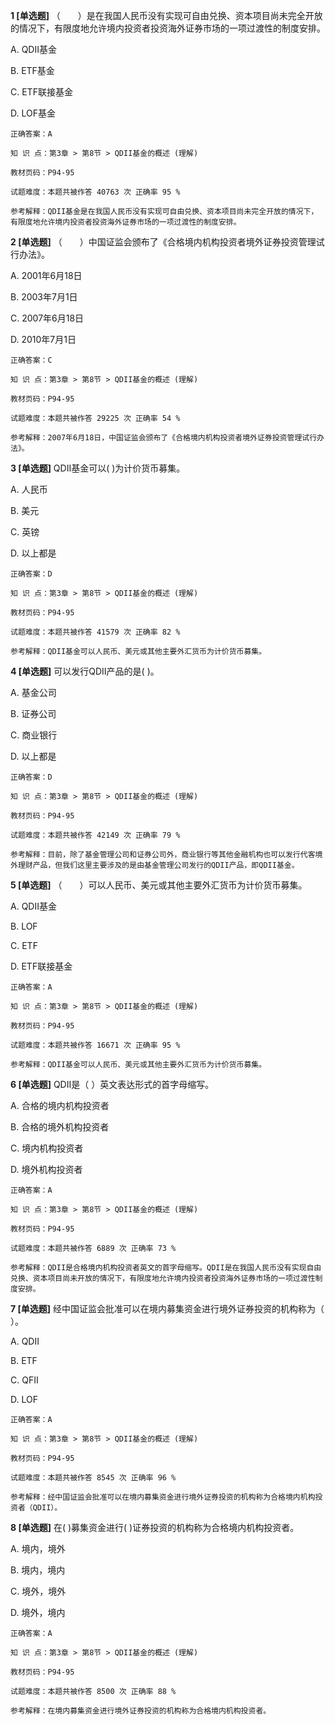 **1 [单选题]** （&emsp;&emsp;）是在我国人民币没有实现可自由兑换、资本项目尚未完全开放的情况下，有限度地允许境内投资者投资海外证券市场的一项过渡性的制度安排。

A. QDII基金

B. ETF基金

C. ETF联接基金

D. LOF基金

```
正确答案：A

知 识 点：第3章 > 第8节 > QDII基金的概述 (理解)

教材页码：P94-95

试题难度：本题共被作答 40763 次 正确率 95 %

参考解释：QDII基金是在我国人民币没有实现可自由兑换、资本项目尚未完全开放的情况下，有限度地允许境内投资者投资海外证券市场的一项过渡性的制度安排。
```


**2 [单选题]** （&emsp;&emsp;）中国证监会颁布了《合格境内机构投资者境外证券投资管理试行办法》。

A. 2001年6月18日

B. 2003年7月1日

C. 2007年6月18日

D. 2010年7月1日

```
正确答案：C

知 识 点：第3章 > 第8节 > QDII基金的概述 (理解)

教材页码：P94-95

试题难度：本题共被作答 29225 次 正确率 54 %

参考解释：2007年6月18日，中国证监会颁布了《合格境内机构投资者境外证券投资管理试行办法》。
```


**3 [单选题]** QDII基金可以(        )为计价货币募集。

A. 人民币

B. 美元

C. 英镑

D. 以上都是

```
正确答案：D

知 识 点：第3章 > 第8节 > QDII基金的概述 (理解)

教材页码：P94-95

试题难度：本题共被作答 41579 次 正确率 82 %

参考解释：QDII基金可以人民币、美元或其他主要外汇货币为计价货币募集。
```


**4 [单选题]** 可以发行QDII产品的是(       )。

A. 基金公司

B. 证券公司

C. 商业银行

D. 以上都是

```
正确答案：D

知 识 点：第3章 > 第8节 > QDII基金的概述 (理解)

教材页码：P94-95

试题难度：本题共被作答 42149 次 正确率 79 %

参考解释：目前，除了基金管理公司和证券公司外，商业银行等其他金融机构也可以发行代客境外理财产品，但我们这里主要涉及的是由基金管理公司发行的QDII产品，即QDII基金。
```


**5 [单选题]** （&emsp;&emsp;）可以人民币、美元或其他主要外汇货币为计价货币募集。

A. QDII基金

B. LOF

C. ETF

D. ETF联接基金

```
正确答案：A

知 识 点：第3章 > 第8节 > QDII基金的概述 (理解)

教材页码：P94-95

试题难度：本题共被作答 16671 次 正确率 95 %

参考解释：QDII基金可以人民币、美元或其他主要外汇货币为计价货币募集。
```


**6 [单选题]** QDII是（     ）英文表达形式的首字母缩写。

A. 合格的境内机构投资者

B. 合格的境外机构投资者

C. 境内机构投资者

D. 境外机构投资者

```
正确答案：A

知 识 点：第3章 > 第8节 > QDII基金的概述 (理解)

教材页码：P94-95

试题难度：本题共被作答 6889 次 正确率 73 %

参考解释：QDII是合格境内机构投资者英文的首字母缩写。QDII是在我国人民币没有实现自由兑换、资本项目尚未开放的情况下，有限度地允许境内投资者投资海外证券市场的一项过渡性制度安排。
```


**7 [单选题]** 经中国证监会批准可以在境内募集资金进行境外证券投资的机构称为（       ）。

A. QDII

B. ETF

C. QFII

D. LOF

```
正确答案：A

知 识 点：第3章 > 第8节 > QDII基金的概述 (理解)

教材页码：P94-95

试题难度：本题共被作答 8545 次 正确率 96 %

参考解释：经中国证监会批准可以在境内募集资金进行境外证券投资的机构称为合格境内机构投资者（QDII）。
```


**8 [单选题]** 在(        )募集资金进行(        )证券投资的机构称为合格境内机构投资者。

A. 境内，境外

B. 境内，境内&nbsp;

C. 境外，境外&nbsp;

D. 境外，境内

```
正确答案：A

知 识 点：第3章 > 第8节 > QDII基金的概述 (理解)

教材页码：P94-95

试题难度：本题共被作答 8500 次 正确率 88 %

参考解释：在境内募集资金进行境外证券投资的机构称为合格境内机构投资者。
```

